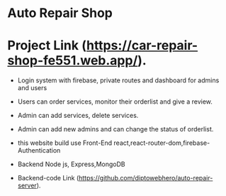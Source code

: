 # Auto Repair Shop

# Project Link (https://car-repair-shop-fe551.web.app/).

- Login system with firebase, private routes and dashboard for admins and users 
- Users can order services, monitor their orderlist and give a review.
- Admin can add services, delete services.
- Admin can add new admins and can change the status of orderlist.
- this website build use Front-End react,react-router-dom,firebase-Authentication
- Backend Node js, Express,MongoDB

- Backend-code Link (https://github.com/diptowebhero/auto-repair-server).
